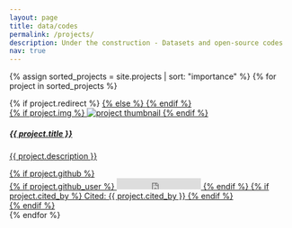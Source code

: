 ```yaml
---
layout: page
title: data/codes
permalink: /projects/
description: Under the construction - Datasets and open-source codes
nav: true
---
```


<div class="projects grid">

  {% assign sorted_projects = site.projects | sort: "importance" %}
  {% for project in sorted_projects %}
  <div class="grid-item">
    {% if project.redirect %}
      <a href="{{ project.redirect }}" target="_blank">
    {% else %}
      <a href="{{ project.url | relative_url }}">
    {% endif %}
      <div class="card">
        <div class="card-body">
          <div class="row ml-auto mr-auto">
            <div class="col-md-2">
                 {% if project.img %}
                     <img src="{{ project.img | relative_url }}" alt="project thumbnail">
                 {% endif %}
            </div>
            <div class="col-md-8">
                <h5 class="card-title">{{ project.title }}</h5>
                <p class="card-text">{{ project.description }}</p>
            </div>
            <div class="col-md-2">
                {% if project.github %}
                <div class="github-icon">
                  {% if project.github_user %}
                    <iframe src="https://ghbtns.com/github-btn.html?user={{ project.github_user }}&repo={{ project.github_repo }}&type=star&count=true" frameborder="0" scrolling="0" width="150" height="20" title="GitHub"></iframe>
                  {% endif %}
                {% if project.cited_by %}
                    <it>Cited: {{ project.cited_by }}</it>
                {% endif %}
                </div>
                {% endif %}
            </div>
          </div>
        </div>
      </div>
    </a>
  </div>
{% endfor %}

</div>
